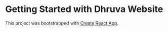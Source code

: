 # Getting Started with Dhruva Website

This project was bootstrapped with [Create React App](https://github.com/facebook/create-react-app).
